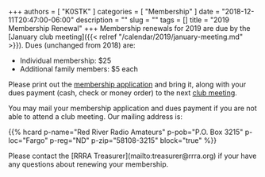 +++
authors = [ "K0STK" ]
categories = [ "Membership" ]
date = "2018-12-11T20:47:00-06:00"
description = ""
slug = ""
tags = []
title = "2019 Membership Renewal"
+++
Membership renewals for 2019 are due by the
[January club meeting]({{< relref "/calendar/2019/january-meeting.md" >}}).
Dues (unchanged from 2018) are:

* Individual membership: $25
* Additional family members: $5 each

Please print out the
[membership application](http://rrra.org/s/3iOnHKqxHlaDxxv) and bring it,
along with your dues payment (cash, check or money order) to the next
[club meeting](http://rrra.org/dates/business-meetings).

You may mail your membership application and dues payment if you are not
able to attend a club meeting. Our mailing address is:

{{% hcard p-name="Red River Radio Amateurs" p-pob="P.O. Box 3215" p-loc="Fargo" p-reg="ND" p-zip="58108-3215" block="true" %}}

<p style="clear;both"></p>
Please contact the [RRRA Treasurer](mailto:treasurer@rrra.org) if your have any
questions about renewing your membership.
<!--more-->
